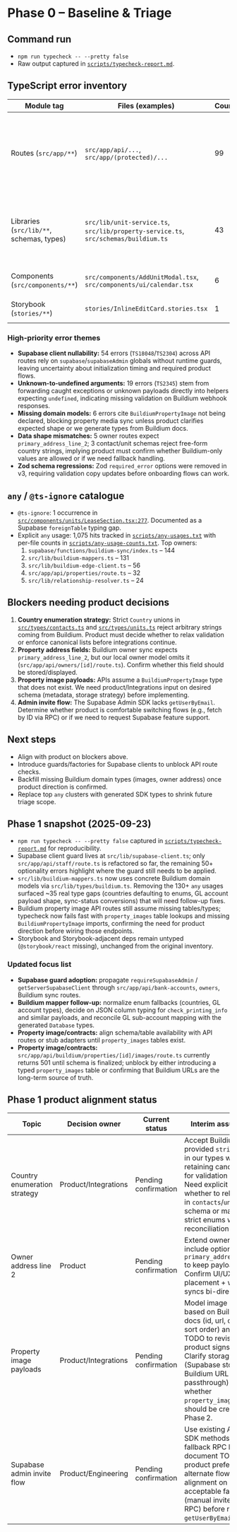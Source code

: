 # Phase 0 – Baseline & Triage

## Command run
- `npm run typecheck -- --pretty false`
- Raw output captured in [`scripts/typecheck-report.md`](../scripts/typecheck-report.md).

## TypeScript error inventory
| Module tag | Files (examples) | Count | Notes |
| --- | --- | --- | --- |
| Routes (`src/app/**`) | `src/app/api/...`, `src/app/(protected)/...` | 99 | Widespread `supabase`/`supabaseAdmin` optionality checks missing, unsafe casts from `unknown`, and incorrect enum/parameter usage across API handlers and pages. |
| Libraries (`src/lib/**`, schemas, types) | `src/lib/unit-service.ts`, `src/lib/property-service.ts`, `src/schemas/buildium.ts` | 43 | Strong typing gaps in service layers (e.g., untyped generic calls, missing entity types, strict schema enums). No errors surfaced in `src/lib/buildium-mappers.ts`. |
| Components (`src/components/**`) | `src/components/AddUnitModal.tsx`, `src/components/ui/calendar.tsx` | 6 | Zod error handling and component prop typing gaps. |
| Storybook (`stories/**`) | `stories/InlineEditCard.stories.tsx` | 1 | Missing `@storybook/react` types. |

### High-priority error themes
- **Supabase client nullability:** 54 errors (`TS18048`/`TS2304`) across API routes rely on `supabase`/`supabaseAdmin` globals without runtime guards, leaving uncertainty about initialization timing and required product flows.
- **Unknown-to-undefined arguments:** 19 errors (`TS2345`) stem from forwarding caught exceptions or unknown payloads directly into helpers expecting `undefined`, indicating missing validation on Buildium webhook responses.
- **Missing domain models:** 6 errors cite `BuildiumPropertyImage` not being declared, blocking property media sync unless product clarifies expected shape or we generate types from Buildium docs.
- **Data shape mismatches:** 5 owner routes expect `primary_address_line_2`; 3 contact/unit schemas reject free-form country strings, implying product must confirm whether Buildium-only values are allowed or if we need fallback handling.
- **Zod schema regressions:** Zod `required_error` options were removed in v3, requiring validation copy updates before onboarding flows can work.

## `any` / `@ts-ignore` catalogue
- `@ts-ignore`: 1 occurrence in [`src/components/units/LeaseSection.tsx:277`](../src/components/units/LeaseSection.tsx). Documented as a Supabase `foreignTable` typing gap.
- Explicit `any` usage: 1,075 hits tracked in [`scripts/any-usages.txt`](../scripts/any-usages.txt) with per-file counts in [`scripts/any-usage-counts.txt`](../scripts/any-usage-counts.txt). Top owners:
  1. `supabase/functions/buildium-sync/index.ts` – 144
  2. `src/lib/buildium-mappers.ts` – 131
  3. `src/lib/buildium-edge-client.ts` – 56
  4. `src/app/api/properties/route.ts` – 32
  5. `src/lib/relationship-resolver.ts` – 24

## Blockers needing product decisions
1. **Country enumeration strategy:** Strict `Country` unions in [`src/types/contacts.ts`](../src/types/contacts.ts) and [`src/types/units.ts`](../src/types/units.ts) reject arbitrary strings coming from Buildium. Product must decide whether to relax validation or enforce canonical lists before integrations continue.
2. **Property address fields:** Buildium owner sync expects `primary_address_line_2`, but our local owner model omits it (`src/app/api/owners/[id]/route.ts`). Confirm whether this field should be stored/displayed.
3. **Property image payloads:** APIs assume a `BuildiumPropertyImage` type that does not exist. We need product/Integrations input on desired schema (metadata, storage strategy) before implementing.
4. **Admin invite flow:** The Supabase Admin SDK lacks `getUserByEmail`. Determine whether product is comfortable switching flows (e.g., fetch by ID via RPC) or if we need to request Supabase feature support.

## Next steps
- Align with product on blockers above.
- Introduce guards/factories for Supabase clients to unblock API route checks.
- Backfill missing Buildium domain types (images, owner address) once product direction is confirmed.
- Replace top `any` clusters with generated SDK types to shrink future triage scope.

## Phase 1 snapshot (2025-09-23)
- `npm run typecheck -- --pretty false` captured in [`scripts/typecheck-report.md`](../scripts/typecheck-report.md) for reproducibility.
- Supabase client guard lives at `src/lib/supabase-client.ts`; only `src/app/api/staff/route.ts` is refactored so far, the remaining 50+ optionality errors highlight where the guard still needs to be applied.
- `src/lib/buildium-mappers.ts` now uses concrete Buildium domain models via `src/lib/types/buildium.ts`. Removing the 130+ `any` usages surfaced ~35 real type gaps (countries defaulting to enums, GL account payload shape, sync-status conversions) that will need follow-up fixes.
- Buildium property image API routes still assume missing tables/types; typecheck now fails fast with `property_images` table lookups and missing `BuildiumPropertyImage` imports, confirming the need for product direction before wiring those endpoints.
- Storybook and Storybook-adjacent deps remain untyped (`@storybook/react` missing), unchanged from the original inventory.

### Updated focus list
- **Supabase guard adoption:** propagate `requireSupabaseAdmin` / `getServerSupabaseClient` through `src/app/api/bank-accounts`, `owners`, Buildium sync routes.
- **Buildium mapper follow-up:** normalize enum fallbacks (countries, GL account types), decide on JSON column typing for `check_printing_info` and similar payloads, and reconcile GL sub-account mapping with the generated `Database` types.
- **Property image/contracts:** align schema/table availability with API routes or stub adapters until `property_images` tables exist.
- **Property image/contracts:** `src/app/api/buildium/properties/[id]/images/route.ts` currently returns 501 until schema is finalized; unblock by either introducing a typed `property_images` table or confirming that Buildium URLs are the long-term source of truth.

## Phase 1 product alignment status
| Topic | Decision owner | Current status | Interim assumption |
| --- | --- | --- | --- |
| Country enumeration strategy | Product/Integrations | Pending confirmation | Accept Buildium-provided `string` values in our types while retaining canonical list for validation warnings. Need explicit call on whether to relax enums in `contacts`/`units` DB schema or maintain strict enums with reconciliation jobs. |
| Owner address line 2 | Product | Pending confirmation | Extend owner model to include optional `primary_address_line_2` to keep payload parity. Confirm UI/UX placement + whether it syncs bi-directionally. |
| Property image payloads | Product/Integrations | Pending confirmation | Model image metadata based on Buildium docs (id, url, caption, sort order) and mark TODO to revisit once product signs off. Clarify storage (Supabase storage vs Buildium URL passthrough) and whether `property_images` table should be created in Phase 2. |
| Supabase admin invite flow | Product/Engineering | Pending confirmation | Use existing Admin SDK methods plus fallback RPC lookup; document TODO if product prefers alternate flow. Need alignment on acceptable fallback (manual invite email vs. RPC) before removing `getUserByEmail` shim. |
